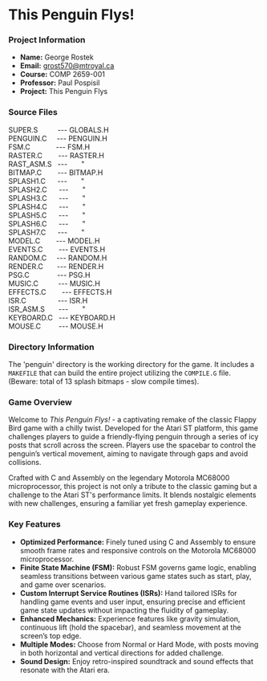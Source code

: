 # This Penguin Flys!

### Project Information
- **Name:** George Rostek
- **Email:** [grost570@mtroyal.ca](mailto:grost570@mtroyal.ca)
- **Course:** COMP 2659-001
- **Professor:** Paul Pospisil
- **Project:** This Penguin Flys

### Source Files
   SUPER.S&nbsp;&nbsp;&nbsp;&nbsp;&nbsp;&nbsp;&nbsp;&nbsp;&nbsp;&nbsp;--- GLOBALS.H  
   PENGUIN.C&nbsp;&nbsp;&nbsp;&nbsp;&nbsp;--- PENGUIN.H  
   FSM.C&nbsp;&nbsp;&nbsp;&nbsp;&nbsp;&nbsp;&nbsp;&nbsp;&nbsp;&nbsp;&nbsp;&nbsp;&nbsp;--- FSM.H  
   RASTER.C&nbsp;&nbsp;&nbsp;&nbsp;&nbsp;&nbsp;&nbsp;&nbsp;--- RASTER.H  
   RAST_ASM.S&nbsp;&nbsp;&nbsp;---&nbsp;&nbsp;&nbsp;&nbsp;&nbsp;&nbsp;&nbsp;"  
   BITMAP.C&nbsp;&nbsp;&nbsp;&nbsp;&nbsp;&nbsp;&nbsp;&nbsp;--- BITMAP.H  
   SPLASH1.C&nbsp;&nbsp;&nbsp;&nbsp;&nbsp;&nbsp;---&nbsp;&nbsp;&nbsp;&nbsp;&nbsp;&nbsp;&nbsp;"  
   SPLASH2.C&nbsp;&nbsp;&nbsp;&nbsp;&nbsp;&nbsp;---&nbsp;&nbsp;&nbsp;&nbsp;&nbsp;&nbsp;&nbsp;"  
   SPLASH3.C&nbsp;&nbsp;&nbsp;&nbsp;&nbsp;&nbsp;---&nbsp;&nbsp;&nbsp;&nbsp;&nbsp;&nbsp;&nbsp;"  
   SPLASH4.C&nbsp;&nbsp;&nbsp;&nbsp;&nbsp;&nbsp;---&nbsp;&nbsp;&nbsp;&nbsp;&nbsp;&nbsp;&nbsp;"  
   SPLASH5.C&nbsp;&nbsp;&nbsp;&nbsp;&nbsp;&nbsp;---&nbsp;&nbsp;&nbsp;&nbsp;&nbsp;&nbsp;&nbsp;"  
   SPLASH6.C&nbsp;&nbsp;&nbsp;&nbsp;&nbsp;&nbsp;---&nbsp;&nbsp;&nbsp;&nbsp;&nbsp;&nbsp;&nbsp;"  
   SPLASH7.C&nbsp;&nbsp;&nbsp;&nbsp;&nbsp;&nbsp;---&nbsp;&nbsp;&nbsp;&nbsp;&nbsp;&nbsp;&nbsp;"  
   MODEL.C&nbsp;&nbsp;&nbsp;&nbsp;&nbsp;&nbsp;&nbsp;&nbsp;--- MODEL.H  
   EVENTS.C&nbsp;&nbsp;&nbsp;&nbsp;&nbsp;&nbsp;&nbsp;&nbsp;--- EVENTS.H  
   RANDOM.C&nbsp;&nbsp;&nbsp;&nbsp;&nbsp;--- RANDOM.H  
   RENDER.C&nbsp;&nbsp;&nbsp;&nbsp;&nbsp;&nbsp;&nbsp;--- RENDER.H  
   PSG.C&nbsp;&nbsp;&nbsp;&nbsp;&nbsp;&nbsp;&nbsp;&nbsp;&nbsp;&nbsp;&nbsp;&nbsp;&nbsp;&nbsp;--- PSG.H  
   MUSIC.C&nbsp;&nbsp;&nbsp;&nbsp;&nbsp;&nbsp;&nbsp;&nbsp;&nbsp;&nbsp;--- MUSIC.H  
   EFFECTS.C&nbsp;&nbsp;&nbsp;&nbsp;&nbsp;&nbsp;&nbsp;&nbsp;--- EFFECTS.H  
   ISR.C&nbsp;&nbsp;&nbsp;&nbsp;&nbsp;&nbsp;&nbsp;&nbsp;&nbsp;&nbsp;&nbsp;&nbsp;&nbsp;&nbsp;&nbsp;&nbsp;--- ISR.H  
   ISR_ASM.S&nbsp;&nbsp;&nbsp;&nbsp;&nbsp;&nbsp;&nbsp;---&nbsp;&nbsp;&nbsp;&nbsp;&nbsp;&nbsp;&nbsp;"  
   KEYBOARD.C&nbsp;&nbsp;&nbsp;--- KEYBOARD.H  
   MOUSE.C&nbsp;&nbsp;&nbsp;&nbsp;&nbsp;&nbsp;&nbsp;&nbsp;&nbsp;--- MOUSE.H  


### Directory Information

The 'penguin' directory is the working directory for the game. It includes a `MAKEFILE` that can build the entire project utilizing the `COMPILE.G` file. (Beware: total of 13 splash bitmaps - slow compile times).

### Game Overview

Welcome to *This Penguin Flys!* - a captivating remake of the classic Flappy Bird game with a chilly twist. Developed for the Atari ST platform, this game challenges players to guide a friendly-flying penguin through a series of icy posts that scroll across the screen. Players use the spacebar to control the penguin’s vertical movement, aiming to navigate through gaps and avoid collisions. 

Crafted with C and Assembly on the legendary Motorola MC68000 microprocessor, this project is not only a tribute to the classic gaming but a challenge to the Atari ST's performance limits. It blends nostalgic elements with new challenges, ensuring a familiar yet fresh gameplay experience.


### Key Features

- **Optimized Performance:** Finely tuned using C and Assembly to ensure smooth frame rates and responsive controls on the Motorola MC68000 microprocessor.
- **Finite State Machine (FSM):** Robust FSM governs game logic, enabling seamless transitions between various game states such as start, play, and game over scenarios.
- **Custom Interrupt Service Routines (ISRs):** Hand tailored ISRs for handling game events and user input, ensuring precise and efficient game state updates without impacting the fluidity of gameplay.
- **Enhanced Mechanics:** Experience features like gravity simulation, continuous lift (hold the spacebar), and seamless movement at the screen’s top edge.
- **Multiple Modes:** Choose from Normal or Hard Mode, with posts moving in both horizontal and vertical directions for added challenge.
- **Sound Design:** Enjoy retro-inspired soundtrack and sound effects that resonate with the Atari era.

